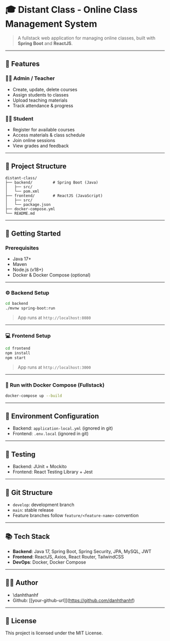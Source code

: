 # 🎓 Distant Class - Online Class Management System

> A fullstack web application for managing online classes, built with **Spring Boot** and **ReactJS**.

---

## 🧹 Features

### 👨‍🏫 Admin / Teacher

* Create, update, delete courses
* Assign students to classes
* Upload teaching materials
* Track attendance & progress

### 👨‍🎓 Student

* Register for available courses
* Access materials & class schedule
* Join online sessions
* View grades and feedback

---

## 🧱 Project Structure

```
distant-class/
├── backend/         # Spring Boot (Java)
│   ├── src/
│   └── pom.xml
├── frontend/        # ReactJS (JavaScript)
│   ├── src/
│   └── package.json
├── docker-compose.yml
└── README.md
```

---

## 🚀 Getting Started

### Prerequisites

* Java 17+
* Maven
* Node.js (v18+)
* Docker & Docker Compose (optional)

---

### ⚙️ Backend Setup

```bash
cd backend
./mvnw spring-boot:run
```

> App runs at `http://localhost:8080`

---

### 💻 Frontend Setup

```bash
cd frontend
npm install
npm start
```

> App runs at `http://localhost:3000`

---

### 🐳 Run with Docker Compose (Fullstack)

```bash
docker-compose up --build
```

---

## 🔐 Environment Configuration

* Backend: `application-local.yml` (ignored in git)
* Frontend: `.env.local` (ignored in git)

---

## 🧪 Testing

* Backend: JUnit + Mockito
* Frontend: React Testing Library + Jest

---

## 📁 Git Structure

* `develop`: development branch
* `main`: stable release
* Feature branches follow `feature/<feature-name>` convention

---

## 📚 Tech Stack

* **Backend**: Java 17, Spring Boot, Spring Security, JPA, MySQL, JWT
* **Frontend**: ReactJS, Axios, React Router, TailwindCSS
* **DevOps**: Docker, Docker Compose

---

## 🧑‍💻 Author

* \danhthanhf
* Github: \[[your-github-url]](https://github.com/danhthanhf)

---

## 📜 License

This project is licensed under the MIT License.
